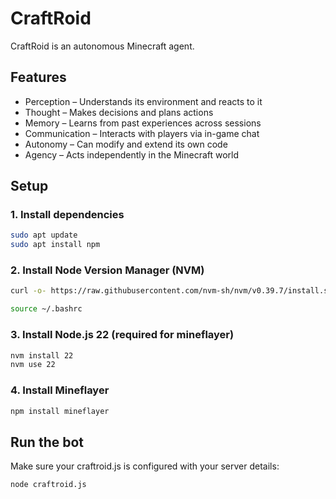 # CraftRoid

CraftRoid is an autonomous Minecraft agent.

## Features

- Perception – Understands its environment and reacts to it
- Thought – Makes decisions and plans actions
- Memory – Learns from past experiences across sessions
- Communication – Interacts with players via in-game chat
- Autonomy – Can modify and extend its own code
- Agency – Acts independently in the Minecraft world

## Setup

### 1. Install dependencies

```bash
sudo apt update
sudo apt install npm
```

### 2. Install Node Version Manager (NVM)

```bash
curl -o- https://raw.githubusercontent.com/nvm-sh/nvm/v0.39.7/install.sh | bash

source ~/.bashrc
```

### 3. Install Node.js 22 (required for mineflayer)

```bash
nvm install 22
nvm use 22
```

### 4. Install Mineflayer

```bash
npm install mineflayer
```

## Run the bot

Make sure your craftroid.js is configured with your server details:

```bash
node craftroid.js
```